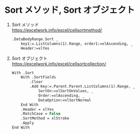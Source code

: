 # Sort メソッド, Sort オブジェクト

1. Sort メソッド  
   https://excelwork.info/excel/cellsortmethod/

   ```vb
   .DataBodyRange.Sort _
       key1:=.ListColumns(1).Range, order1:=xlAscending, _
       Header:=xlYes
   ```

1. Sort オブジェクト  
   https://excelwork.info/excel/cellsortcollection/

   ```vb
   With .Sort
       With .SortFields
           .Clear
           .Add Key:=.Parent.Parent.ListColumns(1).Range, _
               SortOn:=xlSortOnValues, _
               Order:=xlAscending, _
               DataOption:=xlSortNormal
       End With
       .Header = xlYes
       .MatchCase = False
       .SortMethod = xlStroke
       .Apply
   End With
   ```
